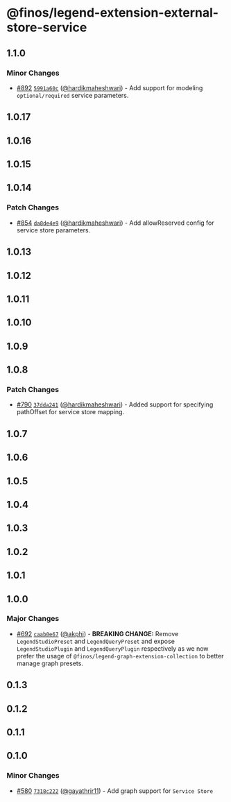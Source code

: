 # @finos/legend-extension-external-store-service

## 1.1.0

### Minor Changes

- [#892](https://github.com/finos/legend-studio/pull/892) [`5991a60c`](https://github.com/finos/legend-studio/commit/5991a60ce523a5d917c55e53fea5b4f4f71ce16d) ([@hardikmaheshwari](https://github.com/hardikmaheshwari)) - Add support for modeling `optional/required` service parameters.

## 1.0.17

## 1.0.16

## 1.0.15

## 1.0.14

### Patch Changes

- [#854](https://github.com/finos/legend-studio/pull/854) [`da8de4e9`](https://github.com/finos/legend-studio/commit/da8de4e9073c6f42c96cf807fab2354c79f11782) ([@hardikmaheshwari](https://github.com/hardikmaheshwari)) - Add allowReserved config for service store parameters.

## 1.0.13

## 1.0.12

## 1.0.11

## 1.0.10

## 1.0.9

## 1.0.8

### Patch Changes

- [#790](https://github.com/finos/legend-studio/pull/790) [`37dda241`](https://github.com/finos/legend-studio/commit/37dda2415330b7488d7309cb0ea38c9b748bc544) ([@hardikmaheshwari](https://github.com/hardikmaheshwari)) - Added support for specifying pathOffset for service store mapping.

## 1.0.7

## 1.0.6

## 1.0.5

## 1.0.4

## 1.0.3

## 1.0.2

## 1.0.1

## 1.0.0

### Major Changes

- [#692](https://github.com/finos/legend-studio/pull/692) [`caab0e67`](https://github.com/finos/legend-studio/commit/caab0e6772181e514b246fe6030a02e7169952cc) ([@akphi](https://github.com/akphi)) - **BREAKING CHANGE:** Remove `LegendStudioPreset` and `LegendQueryPreset` and expose `LegendStudioPlugin` and `LegendQueryPlugin` respectively as we now prefer the usage of `@finos/legend-graph-extension-collection` to better manage graph presets.

## 0.1.3

## 0.1.2

## 0.1.1

## 0.1.0

### Minor Changes

- [#580](https://github.com/finos/legend-studio/pull/580) [`7318c222`](https://github.com/finos/legend-studio/commit/7318c2223d5653be18f00a489aa00b3143a600fe) ([@gayathrir11](https://github.com/gayathrir11)) - Add graph support for `Service Store`
